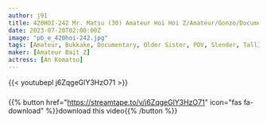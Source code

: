 ```yaml
---
author: j91
title: 420HOI-242 Mr. Matsu (30) Amateur Hoi Hoi Z/Amateur/Gonzo/Documentary/Neat/Clean/OL/Tall/Sister/Fair-Skinned/Personal Photography/Facials (An Komatsu)
date: 2023-07-20T02:00:00Z
image: "pb_e_420hoi-242.jpg"
tags: [Amateur, Bukkake, Documentary, Older Sister, POV, Slender, Tall]
maker: [Amateur Bait Z]
actress: [An Komatsu]
---
```



{{< youtubepl j6ZqgeGlY3HzO71 >}}
###

{{% button href="https://streamtape.to/v/j6ZqgeGlY3HzO71" icon="fas fa-download" %}}download this video{{% /button %}}

